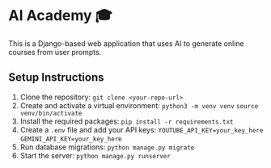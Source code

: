 # AI Academy 🎓

This is a Django-based web application that uses AI to generate online courses from user prompts.

## Setup Instructions

1.  Clone the repository:
    `git clone <your-repo-url>`
2.  Create and activate a virtual environment:
    `python3 -m venv venv`
    `source venv/bin/activate`
3.  Install the required packages:
    `pip install -r requirements.txt`
4.  Create a `.env` file and add your API keys:
    `YOUTUBE_API_KEY=your_key_here`
    `GEMINI_API_KEY=your_key_here`
5.  Run database migrations:
    `python manage.py migrate`
6.  Start the server:
    `python manage.py runserver`
